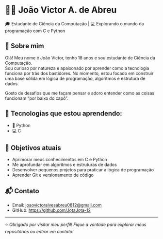 # 👨‍💻 João Victor A. de Abreu

🎓 Estudante de Ciência da Computação | 💻 Explorando o mundo da programação com C e Python

## 📌 Sobre mim

Olá! Meu nome é João Victor, tenho 18 anos e sou estudante de Ciência da Computação.  
Sou curioso por natureza e apaixonado por aprender como a tecnologia funciona por trás dos bastidores. No momento, estou focado em construir uma base sólida em lógica de programação, algoritmos e estrutura de dados.

Gosto de desafios que me façam pensar e adoro entender como as coisas funcionam “por baixo do capô”.

## 🚀 Tecnologias que estou aprendendo:

- 🐍 Python
- 💻 C

## 🎯 Objetivos atuais

- Aprimorar meus conhecimentos em C e Python
- Me aprofundar em algoritmos e estruturas de dados
- Desenvolver pequenos projetos para praticar a lógica de programação
- Aprender Git e versionamento de código

## 📬 Contato

- Email: joaovictoralvesabreu0812@gmail.com
- GitHub: https://github.com/JotaJota-12

---

⭐ *Obrigado por visitar meu perfil! Fique à vontade para explorar meus repositórios ou entrar em contato!*
